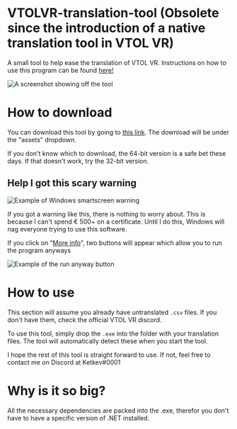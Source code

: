 # VTOLVR-translation-tool (Obsolete since the introduction of a native translation tool in VTOL VR)

A small tool to help ease the translation of VTOL VR. Instructions on how to use this program can be found [here!](#how-to-use)

![A screenshot showing off the tool](https://i.imgur.com/hA5nZea.png)

# How to download

You can download this tool by going to [this link](https://github.com/ketkev/VTOLVR-translation-tool/releases). The download will be under the "assets" dropdown.

If you don't know which to download, the 64-bit version is a safe bet these days. If that doesn't work, try the 32-bit version.

## Help I got this scary warning

![Example of Windows smartscreen warning](https://i.imgur.com/tLVVnpP.png)

If you got a warning like this, there is nothing to worry about. This is because I can't spend € 500+ on a certificate. Until I do this, Windows will nag everyone trying to use this software.

If you click on "<ins>More info</ins>", two buttons will appear which allow you to run the program anyways

![Example of the run anyway button](https://i.imgur.com/exOL0Zx.png)

# How to use

This section will assume you already have untranslated `.csv` files. If you don't have them, check the official VTOL VR discord.

To use this tool, simply drop the `.exe` into the folder with your translation files. The tool will automatically detect these when you start the tool.

I hope the rest of this tool is straight forward to use. If not, feel free to contact me on Discord at Ketkev#0001

# Why is it so big?

All the necessary dependencies are packed into the .exe, therefor you don't have to have a specific version of .NET installed.
